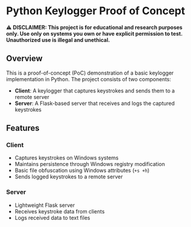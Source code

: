 # Python Keylogger Proof of Concept

⚠️ **DISCLAIMER: This project is for educational and research purposes only. Use only on systems you own or have explicit permission to test. Unauthorized use is illegal and unethical.**

## Overview

This is a proof-of-concept (PoC) demonstration of a basic keylogger implementation in Python. The project consists of two components:
- **Client**: A keylogger that captures keystrokes and sends them to a remote server
- **Server**: A Flask-based server that receives and logs the captured keystrokes

## Features

### Client
- Captures keystrokes on Windows systems
- Maintains persistence through Windows registry modification
- Basic file obfuscation using Windows attributes (`+s +h`)
- Sends logged keystrokes to a remote server

### Server
- Lightweight Flask server
- Receives keystroke data from clients
- Logs received data to text files
